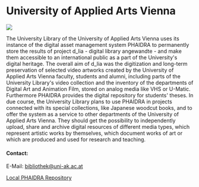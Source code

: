 # University of Applied Arts Vienna

![](/assets/img/partner_logos/csm_Uni_fu__r_angewandte_Kunst_Wien.png)

The University Library of the University of Applied Arts Vienna uses its instance of the digital asset management system PHAIDRA to permanently store the results of project d_lia - digital library angewandte - and make them accessible to an international public as a part of the University's digital heritage. The overall aim of d_lia was the digitization and long-term preservation of selected video artworks created by the University of Applied Arts Vienna faculty, students and alumni, including parts of the University Library's video collection and the inventory of the departments of Digital Art and Animation Film, stored on analog media like VHS or U-Matic. Furthermore PHAIDRA provides the digital repository for students' theses. In due course, the University Library plans to use PHAIDRA in projects connected with its special collections, like Japanese woodcut books, and to offer the system as a service to other departments of the University of Applied Arts Vienna. They should get the possibility to independently upload, share and archive digital resources of different media types, which represent artistic works by themselves, which document works of art or which are produced and used for research and teaching.

#### Contact: 
E-Mail: <bibliothek@uni-ak.ac.at>


[Local PHAIDRA Repository](https://phaidra.bibliothek.uni-ak.ac.at/)
